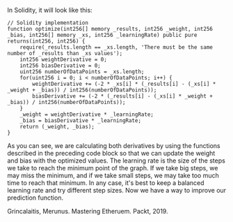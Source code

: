 
In Solidity, it will look like this:

```
// Solidity implementation
function optimize(int256[] memory _results, int256 _weight, int256 _bias, int256[] memory _xs, int256 _learningRate) public pure returns(int256, int256) {
    require(_results.length == _xs.length, 'There must be the same number of _results than _xs values');
    int256 weightDerivative = 0;
    int256 biasDerivative = 0;
    uint256 numberOfDataPoints = _xs.length;
    for(uint256 i = 0; i < numberOfDataPoints; i++) {
        weightDerivative += (-2 * _xs[i] * (_results[i] - (_xs[i] * _weight + _bias)) / int256(numberOfDataPoints));
        biasDerivative += (-2 * (_results[i] - (_xs[i] * _weight + _bias)) / int256(numberOfDataPoints));
    }
    _weight = weightDerivative * _learningRate;
    _bias = biasDerivative * _learningRate;
    return (_weight, _bias);
}
```

As you can see, we are calculating both derivatives by using the functions described in the preceding code block so that we can update the weight and bias with the optimized values. The learning rate is the size of the steps we take to reach the minimum point of the graph. If we take big steps, we may miss the minimum, and if we take small steps, we may take too much time to reach that minimum. In any case, it's best to keep a balanced learning rate and try different step sizes. Now we have a way to improve our prediction function.

Grincalaitis, Merunus. Mastering Etheruem. Packt, 2019.

